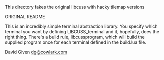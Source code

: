 This directory fakes the original libcuss with hacky tilemap versions


ORIGINAL README

This is an incredibly simple terminal abstraction library. You
specify which terminal you want by defining LIBCUSS_terminal and it,
hopefully, does the right thing. There's a build rule, libcussprogram,
which will build the supplied program once for each terminal defined
in the build.lua file.

David Given
dg@cowlark.com
